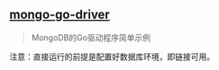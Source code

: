 ## [mongo-go-driver](https://github.com/mongodb/mongo-go-driver)

> MongoDB的Go驱动程序简单示例

注意：直接运行的前提是配置好数据库环境，即链接可用。